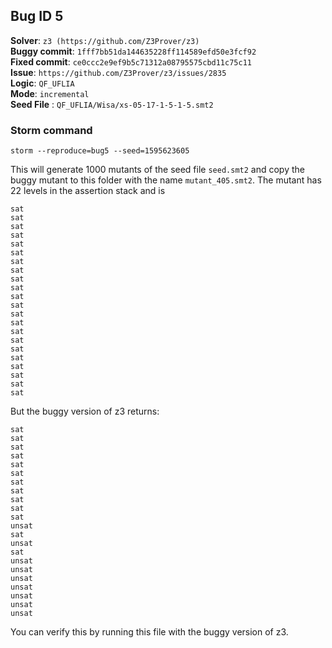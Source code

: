 ## Bug ID 5

**Solver**: `z3 (https://github.com/Z3Prover/z3)`
<br>
**Buggy commit**: `1fff7bb51da144635228ff114589efd50e3fcf92`
<br>
**Fixed commit**: `ce0ccc2e9ef9b5c71312a08795575cbd11c75c11`
<br>
**Issue**: `https://github.com/Z3Prover/z3/issues/2835`
<br>
**Logic**: `QF_UFLIA`
<br>
**Mode**: `incremental`
<br>
**Seed File** : `QF_UFLIA/Wisa/xs-05-17-1-5-1-5.smt2`

### Storm command

```
storm --reproduce=bug5 --seed=1595623605
```



This will generate 1000 mutants of the seed file `seed.smt2` and copy the buggy mutant to this folder with the 
name `mutant_405.smt2`. 
The mutant has 22 levels in the assertion stack and is 
```
sat
sat
sat
sat
sat
sat
sat
sat
sat
sat
sat
sat
sat
sat
sat
sat
sat
sat
sat
sat
sat
sat
``` 

But the buggy version of z3 returns: 
```
sat
sat
sat
sat
sat
sat
sat
sat
sat
sat
sat
unsat
sat
unsat
sat
unsat
unsat
unsat
unsat
unsat
unsat
unsat
``` 
You can verify this by running this file with the buggy version of z3. 


